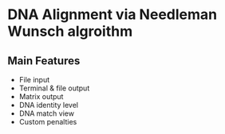 DNA Alignment via Needleman Wunsch algroithm
==============

Main Features
--------------
- File input
- Terminal & file output
- Matrix output
- DNA identity level
- DNA match view
- Custom penalties